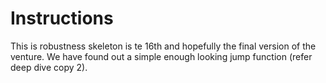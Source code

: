 # Instructions
This is robustness skeleton is te 16th and hopefully the final version of the venture. 
We have found out a simple enough looking jump function (refer deep dive copy 2).
